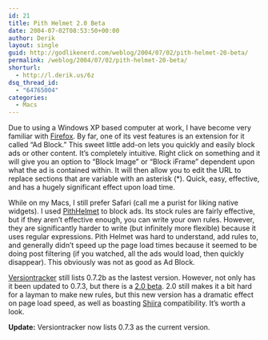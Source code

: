 ```yaml
---
id: 21
title: Pith Helmet 2.0 Beta
date: 2004-07-02T08:53:50+00:00
author: Derik
layout: single
guid: http://godlikenerd.com/weblog/2004/07/02/pith-helmet-20-beta/
permalink: /weblog/2004/07/02/pith-helmet-20-beta/
shorturl:
  - http://l.derik.us/6z
dsq_thread_id:
  - "64765004"
categories:
  - Macs
---
```

Due to using a Windows XP based computer at work, I have become very familiar with [Firefox](http://www.mozilla.org). By far, one of its vest features is an extension for it called &#8220;Ad Block.&#8221; This sweet little add-on lets you quickly and easily block ads or other content. It&#8217;s completely intuitive. Right click on something and it will give you an option to &#8220;Block Image&#8221; or &#8220;Block iFrame&#8221; dependent upon what the ad is contained within. It will then allow you to edit the URL to replace sections that are variable with an asterisk (*). Quick, easy, effective, and has a hugely significant effect upon load time.

While on my Macs, I still prefer Safari (call me a purist for liking native widgets). I used [PithHelmet](http://culater.net/software/PithHelmet/PithHelmet.php) to block ads. Its stock rules are fairly effective, but if they aren&#8217;t effective enough, you can write your own rules. However, they are significantly harder to write (but infinitely more flexible) because it uses regular expressions. Pith Helmet was hard to understand, add rules to, and generally didn&#8217;t speed up the page load times because it seemed to be doing post filtering (if you watched, all the ads would load, then quickly disappear). This obviously was not as good as Ad Block.

[Versiontracker](http://www.versiontracker.com) still lists 0.7.2b as the lastest version. However, not only has it been updated to 0.7.3, but there is a [2.0 beta](http://culater.net/thc/index.php?category=/Development/PithHelmet). 2.0 still makes it a bit hard for a layman to make new rules, but this new version has a dramatic effect on page load speed, as well as boasting [Shiira](http://hmdt-web.net/shiira/index-e.html) compatibility. It&#8217;s worth a look.

**Update:** Versiontracker now lists 0.7.3 as the current version.